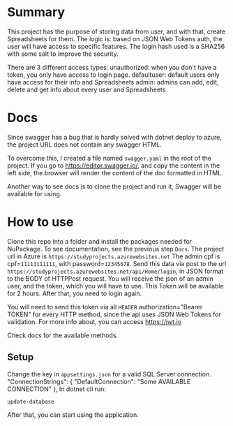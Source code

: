 # Summary
This project has the purpose of storing data from user, and with that, create Spreadsheets for them.
The logic is: based on JSON Web Tokens auth, the user will have access to specific features.
The login hash used is a SHA256 with some salt to improve the security.

There are 3 different access types:
unauthorized: when you don't have a token, you only have access to login page.
defaultuser: default users only have access for their info and Spreadsheets
admin: admins can add, edit, delete and get info about every user and Spreadsheets
# Docs
Since swagger has a bug that is hardly solved with dotnet deploy to azure, the project URL does not contain any swagger HTML.

To overcome this, I created a file named `swagger.yaml` in the root of the project. If you go to https://editor.swagger.io/, and copy the content in the left side, the browser will render the content of the doc formatted in HTML.

Another way to see docs is to clone the project and run it, Swagger will be available for using.
# How to use
Clone this repo into a folder and install the packages needed for NuPackage.
To see documentation, see the previous step `Docs`.
The project url in Azure is `https://studyprojects.azurewebsites.net`
The admin cpf is cpf=`11111111111`, with password=`12345678`.
Send this data via post to the url `https://studyprojects.azurewebsites.net/api/Home/login`, in JSON format to the BODY of HTTPPost request. You will receive the json of an admin user, and the token, which you will have to use. This Token will be available for 2 hours. After that, you need to login again.

You will need to send this token via all `HEADER` authorization="Bearer TOKEN" for every HTTP method, since the api uses JSON Web Tokens for validation.
For more info about, you can access https://jwt.io

Check docs for the available methods.

## Setup
Change the key in `appsettings.json` for a valid SQL Server connection.
  "ConnectionStrings": {
    "DefaultConnection": "Some AVAILABLE CONNECTION"
  },
In dotnet cli run:
```
update-database
```
After that, you can start using the application.

